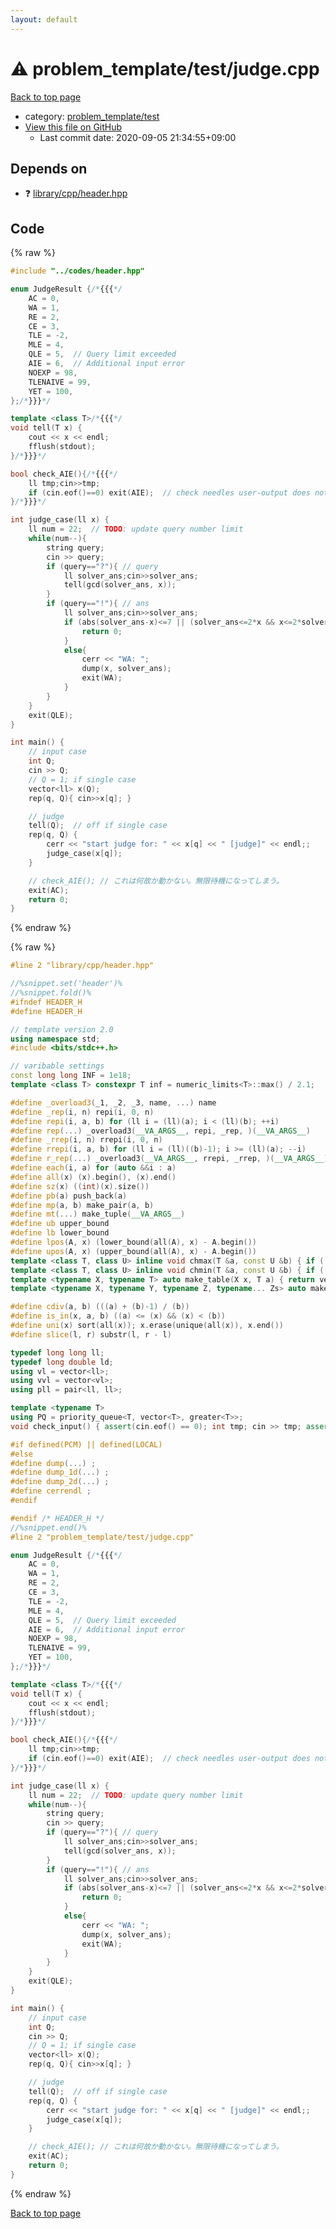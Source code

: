 ```yaml
---
layout: default
---
```


<!-- mathjax config similar to math.stackexchange -->
<script type="text/javascript" async
  src="https://cdnjs.cloudflare.com/ajax/libs/mathjax/2.7.5/MathJax.js?config=TeX-MML-AM_CHTML">
</script>
<script type="text/x-mathjax-config">
  MathJax.Hub.Config({
    TeX: { equationNumbers: { autoNumber: "AMS" }},
    tex2jax: {
      inlineMath: [ ['$','$'] ],
      processEscapes: true
    },
    "HTML-CSS": { matchFontHeight: false },
    displayAlign: "left",
    displayIndent: "2em"
  });
</script>

<script type="text/javascript" src="https://cdnjs.cloudflare.com/ajax/libs/jquery/3.4.1/jquery.min.js"></script>
<script src="https://cdn.jsdelivr.net/npm/jquery-balloon-js@1.1.2/jquery.balloon.min.js" integrity="sha256-ZEYs9VrgAeNuPvs15E39OsyOJaIkXEEt10fzxJ20+2I=" crossorigin="anonymous"></script>
<script type="text/javascript" src="../../../assets/js/copy-button.js"></script>
<link rel="stylesheet" href="../../../assets/css/copy-button.css" />


# :warning: problem_template/test/judge.cpp

<a href="../../../index.html">Back to top page</a>

* category: <a href="../../../index.html#76c92c32675513a9b45b3a525f3ad871">problem_template/test</a>
* <a href="{{ site.github.repository_url }}/blob/master/problem_template/test/judge.cpp">View this file on GitHub</a>
    - Last commit date: 2020-09-05 21:34:55+09:00




## Depends on

* :question: <a href="../../library/cpp/header.hpp.html">library/cpp/header.hpp</a>


## Code

<a id="unbundled"></a>
{% raw %}
```cpp
#include "../codes/header.hpp"

enum JudgeResult {/*{{{*/
    AC = 0,
    WA = 1,
    RE = 2,
    CE = 3,
    TLE = -2,
    MLE = 4,
    QLE = 5,  // Query limit exceeded
    AIE = 6,  // Additional input error
    NOEXP = 98,
    TLENAIVE = 99,
    YET = 100,
};/*}}}*/

template <class T>/*{{{*/
void tell(T x) {
    cout << x << endl;
    fflush(stdout);
}/*}}}*/

bool check_AIE(){/*{{{*/
    ll tmp;cin>>tmp;
    if (cin.eof()==0) exit(AIE);  // check needles user-output does not exist
}/*}}}*/

int judge_case(ll x) {
    ll num = 22;  // TODO: update query number limit
    while(num--){
        string query;
        cin >> query;
        if (query=="?"){ // query
            ll solver_ans;cin>>solver_ans;
            tell(gcd(solver_ans, x));
        }
        if (query=="!"){ // ans
            ll solver_ans;cin>>solver_ans;
            if (abs(solver_ans-x)<=7 || (solver_ans<=2*x && x<=2*solver_ans)){
                return 0;
            }
            else{
                cerr << "WA: ";
                dump(x, solver_ans);
                exit(WA);
            }
        }
    }
    exit(QLE);
}

int main() {
    // input case
    int Q;
    cin >> Q;
    // Q = 1; if single case
    vector<ll> x(Q);
    rep(q, Q){ cin>>x[q]; }

    // judge
    tell(Q);  // off if single case
    rep(q, Q) {
        cerr << "start judge for: " << x[q] << " [judge]" << endl;;
        judge_case(x[q]); 
    }

    // check_AIE(); // これは何故か動かない。無限待機になってしまう。
    exit(AC);
    return 0;
}

```
{% endraw %}

<a id="bundled"></a>
{% raw %}
```cpp
#line 2 "library/cpp/header.hpp"

//%snippet.set('header')%
//%snippet.fold()%
#ifndef HEADER_H
#define HEADER_H

// template version 2.0
using namespace std;
#include <bits/stdc++.h>

// varibable settings
const long long INF = 1e18;
template <class T> constexpr T inf = numeric_limits<T>::max() / 2.1;

#define _overload3(_1, _2, _3, name, ...) name
#define _rep(i, n) repi(i, 0, n)
#define repi(i, a, b) for (ll i = (ll)(a); i < (ll)(b); ++i)
#define rep(...) _overload3(__VA_ARGS__, repi, _rep, )(__VA_ARGS__)
#define _rrep(i, n) rrepi(i, 0, n)
#define rrepi(i, a, b) for (ll i = (ll)((b)-1); i >= (ll)(a); --i)
#define r_rep(...) _overload3(__VA_ARGS__, rrepi, _rrep, )(__VA_ARGS__)
#define each(i, a) for (auto &&i : a)
#define all(x) (x).begin(), (x).end()
#define sz(x) ((int)(x).size())
#define pb(a) push_back(a)
#define mp(a, b) make_pair(a, b)
#define mt(...) make_tuple(__VA_ARGS__)
#define ub upper_bound
#define lb lower_bound
#define lpos(A, x) (lower_bound(all(A), x) - A.begin())
#define upos(A, x) (upper_bound(all(A), x) - A.begin())
template <class T, class U> inline void chmax(T &a, const U &b) { if ((a) < (b)) (a) = (b); }
template <class T, class U> inline void chmin(T &a, const U &b) { if ((a) > (b)) (a) = (b); }
template <typename X, typename T> auto make_table(X x, T a) { return vector<T>(x, a); }
template <typename X, typename Y, typename Z, typename... Zs> auto make_table(X x, Y y, Z z, Zs... zs) { auto cont = make_table(y, z, zs...); return vector<decltype(cont)>(x, cont); }

#define cdiv(a, b) (((a) + (b)-1) / (b))
#define is_in(x, a, b) ((a) <= (x) && (x) < (b))
#define uni(x) sort(all(x)); x.erase(unique(all(x)), x.end())
#define slice(l, r) substr(l, r - l)

typedef long long ll;
typedef long double ld;
using vl = vector<ll>;
using vvl = vector<vl>;
using pll = pair<ll, ll>;

template <typename T>
using PQ = priority_queue<T, vector<T>, greater<T>>;
void check_input() { assert(cin.eof() == 0); int tmp; cin >> tmp; assert(cin.eof() == 1); }

#if defined(PCM) || defined(LOCAL)
#else
#define dump(...) ;
#define dump_1d(...) ;
#define dump_2d(...) ;
#define cerrendl ;
#endif

#endif /* HEADER_H */
//%snippet.end()%
#line 2 "problem_template/test/judge.cpp"

enum JudgeResult {/*{{{*/
    AC = 0,
    WA = 1,
    RE = 2,
    CE = 3,
    TLE = -2,
    MLE = 4,
    QLE = 5,  // Query limit exceeded
    AIE = 6,  // Additional input error
    NOEXP = 98,
    TLENAIVE = 99,
    YET = 100,
};/*}}}*/

template <class T>/*{{{*/
void tell(T x) {
    cout << x << endl;
    fflush(stdout);
}/*}}}*/

bool check_AIE(){/*{{{*/
    ll tmp;cin>>tmp;
    if (cin.eof()==0) exit(AIE);  // check needles user-output does not exist
}/*}}}*/

int judge_case(ll x) {
    ll num = 22;  // TODO: update query number limit
    while(num--){
        string query;
        cin >> query;
        if (query=="?"){ // query
            ll solver_ans;cin>>solver_ans;
            tell(gcd(solver_ans, x));
        }
        if (query=="!"){ // ans
            ll solver_ans;cin>>solver_ans;
            if (abs(solver_ans-x)<=7 || (solver_ans<=2*x && x<=2*solver_ans)){
                return 0;
            }
            else{
                cerr << "WA: ";
                dump(x, solver_ans);
                exit(WA);
            }
        }
    }
    exit(QLE);
}

int main() {
    // input case
    int Q;
    cin >> Q;
    // Q = 1; if single case
    vector<ll> x(Q);
    rep(q, Q){ cin>>x[q]; }

    // judge
    tell(Q);  // off if single case
    rep(q, Q) {
        cerr << "start judge for: " << x[q] << " [judge]" << endl;;
        judge_case(x[q]); 
    }

    // check_AIE(); // これは何故か動かない。無限待機になってしまう。
    exit(AC);
    return 0;
}

```
{% endraw %}

<a href="../../../index.html">Back to top page</a>

